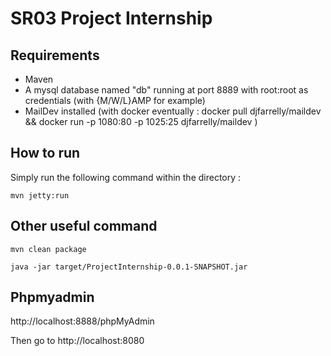 # SR03 Project Internship

## Requirements
* Maven
* A mysql database named "db" running at port 8889 with root:root as credentials (with {M/W/L}AMP for example)
* MailDev installed (with docker eventually : docker pull djfarrelly/maildev && docker run -p 1080:80 -p 1025:25 djfarrelly/maildev )

## How to run
Simply run the following command within the directory :
~~~
mvn jetty:run
~~~

## Other useful command
~~~
mvn clean package
~~~
~~~
java -jar target/ProjectInternship-0.0.1-SNAPSHOT.jar
~~~

## Phpmyadmin 

http://localhost:8888/phpMyAdmin

Then go to http://localhost:8080
